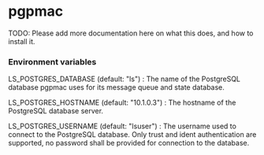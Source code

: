 # pgpmac

TODO: Please add more documentation here on what this does, and how to install it.

### Environment variables

LS_POSTGRES_DATABASE (default: "ls") : The name of the PostgreSQL database pgpmac uses for its message queue and state database.

LS_POSTGRES_HOSTNAME (default: "10.1.0.3") : The hostname of the PostgreSQL database server.

LS_POSTGRES_USERNAME (default: "lsuser") : The username used to connect to the PostgreSQL database. Only trust and ident authentication are supported, no password shall be provided for connection to the database.
